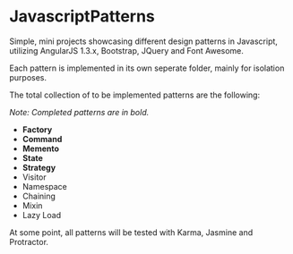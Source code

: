 JavascriptPatterns
==================

Simple, mini projects showcasing different design patterns in Javascript, utilizing AngularJS 1.3.x, Bootstrap, JQuery and Font Awesome.

Each pattern is implemented in its own seperate folder, mainly for isolation purposes.

The total collection of to be implemented patterns are the following:

*Note: Completed patterns are in bold.*

+ **Factory**
+ **Command**
+ **Memento**
+ **State**
+ **Strategy**
+ Visitor
+ Namespace
+ Chaining
+ Mixin
+ Lazy Load

At some point, all patterns will be tested with Karma, Jasmine and Protractor.